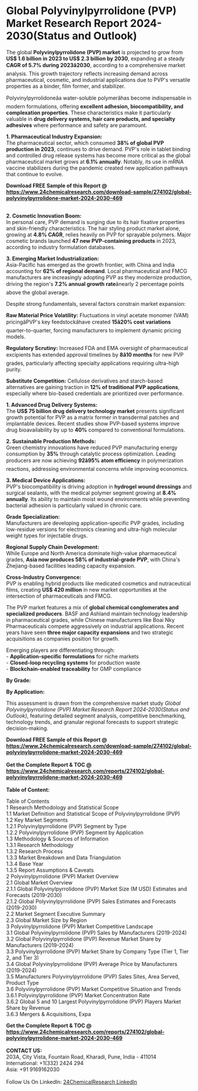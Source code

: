 <h1>Global Polyvinylpyrrolidone (PVP) Market Research Report 2024-2030(Status and Outlook)</h1><p>The global <strong>Polyvinylpyrrolidone (PVP) market</strong> is projected to grow from <strong>US$ 1.6 billion in 2023 to US$ 2.3 billion by 2030</strong>, expanding at a steady <strong>CAGR of 5.7% during 2023â2030</strong>, according to a comprehensive market analysis. This growth trajectory reflects increasing demand across pharmaceutical, cosmetic, and industrial applications due to PVP's versatile properties as a binder, film former, and stabilizer.</p><p>Polyvinylpyrrolidoneâa water-soluble polymerâhas become indispensable in modern formulations, offering <strong>excellent adhesion, biocompatibility, and complexation properties</strong>. These characteristics make it particularly valuable in <strong>drug delivery systems, hair care products, and specialty adhesives</strong> where performance and safety are paramount.</p><p><strong>1. Pharmaceutical Industry Expansion:</strong><br>
The pharmaceutical sector, which consumed <strong>38% of global PVP production in 2023</strong>, continues to drive demand. PVP's role in tablet binding and controlled drug release systems has become more critical as the global pharmaceutical market grows at <strong>6.1% annually</strong>. Notably, its use in mRNA vaccine stabilizers during the pandemic created new application pathways that continue to evolve.</p><div><b>Download FREE Sample of this Report @ 
            <a href="https://www.24chemicalresearch.com/download-sample/274102/global-polyvinylpyrrolidone-market-2024-2030-469">
            https://www.24chemicalresearch.com/download-sample/274102/global-polyvinylpyrrolidone-market-2024-2030-469</a></b></div><br><p><strong>2. Cosmetic Innovation Boom:</strong><br>
In personal care, PVP demand is surging due to its hair fixative properties and skin-friendly characteristics. The hair styling product market alone, growing at <strong>4.8% CAGR</strong>, relies heavily on PVP for sprayable polymers. Major cosmetic brands launched <strong>47 new PVP-containing products</strong> in 2023, according to industry formulation databases.</p><p><strong>3. Emerging Market Industrialization:</strong><br>
Asia-Pacific has emerged as the growth frontier, with China and India accounting for <strong>62% of regional demand</strong>. Local pharmaceutical and FMCG manufacturers are increasingly adopting PVP as they modernize production, driving the region's <strong>7.2% annual growth rate</strong>ânearly 2 percentage points above the global average.</p><p>Despite strong fundamentals, several factors constrain market expansion:</p><p><strong>Raw Material Price Volatility:</strong> Fluctuations in vinyl acetate monomer (VAM) pricingâPVP's key feedstockâhave created <strong>15â20% cost variations</strong> quarter-to-quarter, forcing manufacturers to implement dynamic pricing models.</p><p><strong>Regulatory Scrutiny:</strong> Increased FDA and EMA oversight of pharmaceutical excipients has extended approval timelines by <strong>8â10 months</strong> for new PVP grades, particularly affecting specialty applications requiring ultra-high purity.</p><p><strong>Substitute Competition:</strong> Cellulose derivatives and starch-based alternatives are gaining traction in <strong>12% of traditional PVP applications</strong>, especially where bio-based credentials are prioritized over performance.</p><p><strong>1. Advanced Drug Delivery Systems:</strong><br>
The <strong>US$ 75 billion drug delivery technology market</strong> presents significant growth potential for PVP as a matrix former in transdermal patches and implantable devices. Recent studies show PVP-based systems improve drug bioavailability by up to <strong>40%</strong> compared to conventional formulations.</p><p><strong>2. Sustainable Production Methods:</strong><br>
Green chemistry innovations have reduced PVP manufacturing energy consumption by <strong>35%</strong> through catalytic process optimization. Leading producers are now achieving <strong>92â95% atom efficiency</strong> in polymerization reactions, addressing environmental concerns while improving economics.</p><p><strong>3. Medical Device Applications:</strong><br>
PVP's biocompatibility is driving adoption in <strong>hydrogel wound dressings</strong> and surgical sealants, with the medical polymer segment growing at <strong>8.4% annually</strong>. Its ability to maintain moist wound environments while preventing bacterial adhesion is particularly valued in chronic care.</p><p><strong>Grade Specialization:</strong><br>
    Manufacturers are developing application-specific PVP grades, including low-residue versions for electronics cleaning and ultra-high molecular weight types for injectable drugs.</p><p><strong>Regional Supply Chain Development:</strong><br>
    While Europe and North America dominate high-value pharmaceutical grades, <strong>Asia now produces 58% of industrial-grade PVP</strong>, with China's Zhejiang-based facilities leading capacity expansion.</p><p><strong>Cross-Industry Convergence:</strong><br>
    PVP is enabling hybrid products like medicated cosmetics and nutraceutical films, creating <strong>US$ 420 million</strong> in new market opportunities at the intersection of pharmaceuticals and FMCG.</p><p>The PVP market features a mix of <strong>global chemical conglomerates and specialized producers</strong>. BASF and Ashland maintain technology leadership in pharmaceutical grades, while Chinese manufacturers like Boai Nky Pharmaceuticals compete aggressively on industrial applications. Recent years have seen <strong>three major capacity expansions</strong> and two strategic acquisitions as companies position for growth.</p><p>Emerging players are differentiating through: <br>
- <strong>Application-specific formulations</strong> for niche markets <br>
- <strong>Closed-loop recycling systems</strong> for production waste <br>
- <strong>Blockchain-enabled traceability</strong> for GMP compliance</p><p><strong>By Grade:</strong></p><p><strong>By Application:</strong></p><p>This assessment is drawn from the comprehensive market study <em>Global Polyvinylpyrrolidone (PVP) Market Research Report 2024-2030(Status and Outlook)</em>, featuring detailed segment analysis, competitive benchmarking, technology trends, and granular regional forecasts to support strategic decision-making.</p><div><b>Download FREE Sample of this Report @ 
            <a href="https://www.24chemicalresearch.com/download-sample/274102/global-polyvinylpyrrolidone-market-2024-2030-469">
            https://www.24chemicalresearch.com/download-sample/274102/global-polyvinylpyrrolidone-market-2024-2030-469</a></b></div><br><div><b>Get the Complete Report & TOC @ 
            <a href="https://www.24chemicalresearch.com/reports/274102/global-polyvinylpyrrolidone-market-2024-2030-469">
            https://www.24chemicalresearch.com/reports/274102/global-polyvinylpyrrolidone-market-2024-2030-469</a></b></div><br>
            <b>Table of Content:</b><p>Table of Contents<br />
1 Research Methodology and Statistical Scope<br />
1.1 Market Definition and Statistical Scope of Polyvinylpyrrolidone (PVP)<br />
1.2 Key Market Segments<br />
1.2.1 Polyvinylpyrrolidone (PVP) Segment by Type<br />
1.2.2 Polyvinylpyrrolidone (PVP) Segment by Application<br />
1.3 Methodology & Sources of Information<br />
1.3.1 Research Methodology<br />
1.3.2 Research Process<br />
1.3.3 Market Breakdown and Data Triangulation<br />
1.3.4 Base Year<br />
1.3.5 Report Assumptions & Caveats<br />
2 Polyvinylpyrrolidone (PVP) Market Overview<br />
2.1 Global Market Overview<br />
2.1.1 Global Polyvinylpyrrolidone (PVP) Market Size (M USD) Estimates and Forecasts (2019-2030)<br />
2.1.2 Global Polyvinylpyrrolidone (PVP) Sales Estimates and Forecasts (2019-2030)<br />
2.2 Market Segment Executive Summary<br />
2.3 Global Market Size by Region<br />
3 Polyvinylpyrrolidone (PVP) Market Competitive Landscape<br />
3.1 Global Polyvinylpyrrolidone (PVP) Sales by Manufacturers (2019-2024)<br />
3.2 Global Polyvinylpyrrolidone (PVP) Revenue Market Share by Manufacturers (2019-2024)<br />
3.3 Polyvinylpyrrolidone (PVP) Market Share by Company Type (Tier 1, Tier 2, and Tier 3)<br />
3.4 Global Polyvinylpyrrolidone (PVP) Average Price by Manufacturers (2019-2024)<br />
3.5 Manufacturers Polyvinylpyrrolidone (PVP) Sales Sites, Area Served, Product Type<br />
3.6 Polyvinylpyrrolidone (PVP) Market Competitive Situation and Trends<br />
3.6.1 Polyvinylpyrrolidone (PVP) Market Concentration Rate<br />
3.6.2 Global 5 and 10 Largest Polyvinylpyrrolidone (PVP) Players Market Share by Revenue<br />
3.6.3 Mergers & Acquisitions, Expa</p><div><b>Get the Complete Report & TOC @ 
            <a href="https://www.24chemicalresearch.com/reports/274102/global-polyvinylpyrrolidone-market-2024-2030-469">
            https://www.24chemicalresearch.com/reports/274102/global-polyvinylpyrrolidone-market-2024-2030-469</a></b></div><br><b>CONTACT US:</b><br>
            203A, City Vista, Fountain Road, Kharadi, Pune, India - 411014<br>
            International: +1(332) 2424 294<br>
            Asia: +91 9169162030 <br><br>
            Follow Us On LinkedIn: <a href="https://www.linkedin.com/company/24chemicalresearch/">24ChemicalResearch LinkedIn</a>